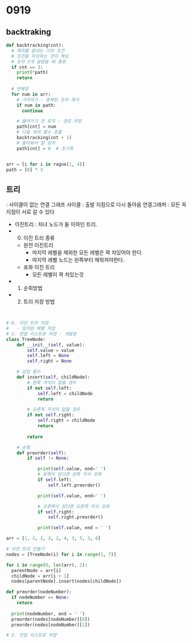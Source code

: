 # 0919
## backtraking


```python
def backtracking(cnt):
  # 재귀를 끝내는 기저 조건
  # 조건을 작성하는 것이 핵심
  # 숫자 3개 골랐을 때 종료
  if cnt == 3:
    print(*path)
    return
  
  # 반복문
  for num in arr:
    # 가지치기 - 중복된 숫자 제거
    if num in path:
      continue

    # 들어가기 전 로직 - 경로 저장
    path[cnt] = num
    # 다음 재귀 함수 호출 
    backtracking(cnt + 1)
    # 돌아와서 할 로직
    path[cnt] = 0  # 초기화


arr = [i for i in ragne(1, 4)]
path = [0] * 3
```

## 트리
: 사이클이 없는 연결 그래프
  사이클 : 출발 지점으로 다시 돌아옴
  연결그래퍼 : 모든 꼭지점이 서로 갈 수 있다

  - 이진트리 : 자녀 노드가 둘 이하인 트리.
  - 0. 이진 트리 종류
    - 완전 이진트리
      - 마지막 레벨을 제외한 모든 레벨은 꽉 차있어야 한다.
      - 마지막 레벨 노드는 왼쪽부터 채워져야한다. 
    - 포화 이진 트리
      - 모든 레벨이 꽉 차있는것
  - 1. 순회방법
  - 2. 트리 저장 방법 

```python


# 0. 이진 트리 저장
#   - 일차원 배열 저장
# 1. 연결 리스트로 저장 - 개발용
class TreeNode:
    def __init__(self, value):
        self.value = value
        self.left = None
        self.right = None

    # 삽입 함수
    def insert(self, childNode):
        # 왼쪽 자식이 없을 경우
        if not self.left:
            self.left = childNode
            return

        # 오른쪽 자식이 없을 경우
        if not self.right:
            self.right = childNode
            return
        
        return

    # 순회
    def preorder(self):
        if self != None:

            print(self.value, end=' ') 
            # 왼쪽이 있다면 왼쪽 자식 조회
            if self.left:
                self.left.preorder()

            print(self.value, end=' ')

            # 오른쪽이 있다면 오른쪽 자식 조회
            if self.right:
                self.right.preorder()

            print(self.value, end = ' ')

arr = [1, 2, 1, 3, 2, 4, 3, 5, 3, 6]

# 이진 트리 만들기
nodes = [TreeNode(i) for i in range(1, 7)]

for i in range(0, len(arr), 2):
  parentNode = arr[i]
  childNode = arr[i + 1]
  nodes[parentNode].insert(nodes[childNode])

def preorder(nodeNumber):
  if nodeNumber == None:
    return
  
  print(nodeNumber, end = ' ')
  preorder(nodes[nodeNumber][0])
  preorder(nodes[nodeNumber][1])

# 2. 인접 리스트로 저장
```